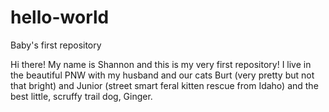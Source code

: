 # hello-world
Baby's first repository

Hi there!
My name is Shannon and this is my very first repository! I live in the beautiful PNW with my husband and our cats Burt (very pretty but not that bright) and Junior (street smart feral kitten rescue from Idaho) and the best little, scruffy trail dog, Ginger.
